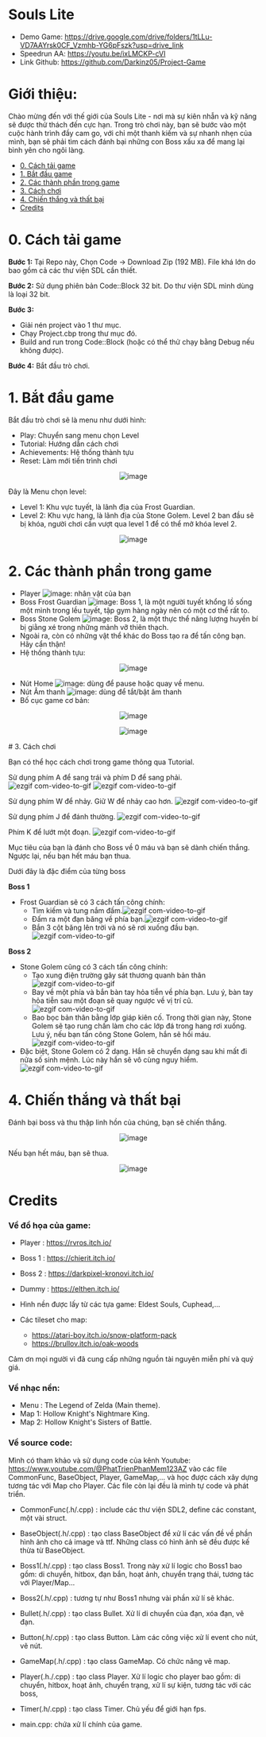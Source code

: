 
# Souls Lite
- Demo Game: https://drive.google.com/drive/folders/1tLLu-VD7AAYrsk0CF_Vzmhb-YG6pFszk?usp=drive_link
- Speedrun AA: https://youtu.be/ixLMCKP-cVI
- Link Github: https://github.com/Darkinz05/Project-Game

# Giới thiệu:
Chào mừng đến với thế giới của Souls Lite - nơi mà sự kiên nhẫn và kỹ năng sẽ được thử thách đến cực hạn. Trong trò chơi này, bạn sẽ bước vào một cuộc hành trình đầy cam go, với chỉ một thanh kiếm và sự nhanh nhẹn của mình, bạn sẽ phải tìm cách đánh bại những con Boss xấu xa để mang lại bình yên cho ngôi làng.

- [0. Cách tải game](#0-cách-tải-game)
- [1. Bắt đầu game](#1-bắt-đầu-game)
- [2. Các thành phần trong game](#2-các-thành-phần)
- [3. Cách chơi](#3-cách-chơi)
- [4. Chiến thắng và thất bại](#4-chiến-thắng-và-thất-bại)
- [Credits](#credit)

# 0. Cách tải game

**Bước 1:** Tại Repo này, Chọn Code -> Download Zip (192 MB). File khá lớn do bao gồm cả các thư viện SDL cần thiết.

**Bước 2:** Sử dụng phiên bản Code::Block 32 bit. Do thư viện SDL mình dùng là loại 32 bit.

**Bước 3:**
- Giải nén project vào 1 thư mục.
- Chạy Project.cbp trong thư mục đó.
- Build and run trong Code::Block (hoặc có thể thử chạy bằng Debug nếu không được).

**Bước 4:** Bắt đầu trò chơi.

# 1. Bắt đầu game

Bắt đầu trò chơi sẽ là menu như dưới hình:
- Play: Chuyển sang menu chọn Level
- Tutorial: Hướng dẫn cách chơi
- Achievements: Hệ thống thành tựu
- Reset: Làm mới tiến trình chơi
<div style="text-align: center;">

![image](Preview/menu.png)

</div>

Đây là Menu chọn level:
- Level 1: Khu vực tuyết, là lãnh địa của Frost Guardian.
- Level 2: Khu vực hang, là lãnh địa của Stone Golem. Level 2 ban đầu sẽ bị khóa, người chơi cần vượt qua level 1 để có thể mở khóa level 2.
<div style="text-align: center;">

![image](Preview/menu_select.png)

</div>


# 2. Các thành phần trong game

- Player ![image](Preview/player.png): nhân vật của bạn
- Boss Frost Guardian ![image](Preview/boss1.png): Boss 1, là một người tuyết khổng lồ sống một mình trong lều tuyết, tập gym hàng ngày nên có một cơ thể rất to.
- Boss Stone Golem ![image](Preview/boss2.png): Boss 2, là một thực thể năng lượng huyền bí bị giằng xé trong những mảnh vỡ thiên thạch.
- Ngoài ra, còn có những vật thể khác do Boss tạo ra để tấn công bạn. Hãy cẩn thận!
- Hệ thống thành tựu:

<div style="text-align: center;">

![image](Preview/menu_ach.png)

</div>

- Nút Home ![image](Preview/home.png): dùng để pause hoặc quay về menu.
- Nút Âm thanh ![image](Preview/sound.png): dùng để tắt/bật âm thanh
- Bố cục game cơ bản:
<div style="text-align: center;">

![image](Preview/preview.png)

</div>

<div style="text-align: center;">

![image](Preview/preview-2.png)

</div>
# 3. Cách chơi

Bạn có thể học cách chơi trong game thông qua Tutorial.

Sử dụng phím A để sang trái và phím D để sang phải. ![ezgif com-video-to-gif](Preview/A.gif) ![ezgif com-video-to-gif](Preview/D.gif)

Sử dụng phím W để nhảy. Giữ W để nhảy cao hơn. ![ezgif com-video-to-gif](Preview/W.gif)

Sử dụng phím J để đánh thường. ![ezgif com-video-to-gif](Preview/J.gif)

Phím K để lướt một đoạn. ![ezgif com-video-to-gif](Preview/K.gif)

Mục tiêu của bạn là đánh cho Boss về 0 máu và bạn sẽ dành chiến thắng. Ngược lại, nếu bạn hết máu bạn thua.

Dưới đây là đặc điểm của từng boss

**Boss 1**
- Frost Guardian sẽ có 3 cách tấn công chính:
    - Tìm kiếm và tung nắm đấm.![ezgif com-video-to-gif](preview/boss1-1.gif)
    - Đấm ra một đạn băng về phía bạn.![ezgif com-video-to-gif](preview/ice.gif)
    - Bắn 3 cột băng lên trời và nó sẽ rơi xuống đầu bạn.![ezgif com-video-to-gif](preview/boss1-3.gif)

**Boss 2**
- Stone Golem cũng có 3 cách tấn công chính:
    - Tạo xung điện trường gây sát thương quanh bản thân![ezgif com-video-to-gif](preview/boss2-1.gif)
    - Bay về một phía và bắn bàn tay hỏa tiễn về phía bạn. Lưu ý, bàn tay hỏa tiễn sau một đoạn sẽ quay ngược về vị trí cũ.![ezgif com-video-to-gif](preview/boss2-2.gif)
    - Bao bọc bản thân bằng lớp giáp kiên cố. Trong thời gian này, Stone Golem sẽ tạo rung chấn làm cho các lớp đá trong hang rơi xuống. Lưu ý, nếu bạn tấn công Stone Golem, hắn sẽ hồi máu.![ezgif com-video-to-gif](preview/boss2-3.gif)
- Đặc biệt, Stone Golem có 2 dạng. Hắn sẽ chuyển dạng sau khi mất đi nửa số sinh mệnh. Lúc này hắn sẽ vô cùng nguy hiểm.![ezgif com-video-to-gif](preview/boss2-x.gif)

# 4. Chiến thắng và thất bại
Đánh bại boss và thu thập linh hồn của chúng, bạn sẽ chiến thắng.
<div style="text-align: center;">

![image](Preview/win.png)

</div>

Nếu bạn hết máu, bạn sẽ thua.

<div style="text-align: center;">

![image](Preview/lose.png)

</div>

# Credits
### Về đồ họa của game:
- Player : https://rvros.itch.io/
- Boss 1 : https://chierit.itch.io/
- Boss 2 : https://darkpixel-kronovi.itch.io/
- Dummy  : https://elthen.itch.io/
- Hình nền được lấy từ các tựa game: Eldest Souls, Cuphead,...
- Các tileset cho map:

    - https://atari-boy.itch.io/snow-platform-pack
    - https://brullov.itch.io/oak-woods


Cảm ơn mọi người vì đã cung cấp những nguồn tài nguyên miễn phí và quý giá.
### Về nhạc nền:
- Menu : The Legend of Zelda (Main theme).
- Map 1: Hollow Knight's Nightmare King.
- Map 2: Hollow Knight's Sisters of Battle.
### Về source code:

Mình có tham khảo và sử dụng code của kênh Youtube: https://www.youtube.com/@PhatTrienPhanMem123AZ vào các file CommonFunc, BaseObject, Player, GameMap,... và học được cách xây dựng tương tác với Map cho Player.
Các file còn lại đều là mình tự code và phát triển.

- CommonFunc(.h/.cpp) : include các thư viện SDL2, define các constant, một vài struct.
- BaseObject(.h/.cpp) : tạo class BaseObject để xử lí các vấn đề về phần hình ảnh cho cả image và ttf. Những class có hình ảnh sẽ đều được kế thừa từ BaseObject.
- Boss1(.h/.cpp) : tạo class Boss1. Trong này xử lí logic cho Boss1 bao gồm: di chuyển, hitbox, đạn bắn, hoạt ảnh, chuyển trạng thái, tương tác với Player/Map...
- Boss2(.h/.cpp) : tương tự như Boss1 nhưng vài phần xử lí sẽ khác.
- Bullet(.h/.cpp) : tạo class Bullet. Xử lí di chuyển của đạn, xóa đạn, vẽ đạn.
- Button(.h/.cpp) : tạo class Button. Làm các công việc xử lí event cho nút, vẽ nút.

- GameMap(.h/.cpp) : tạo class GameMap. Có chức năng vẽ map.

- Player(.h./.cpp) : tạo class Player. Xử lí logic cho player bao gồm: di chuyển, hitbox, hoạt ảnh, chuyển trạng, xử lí sự kiện, tương tác với các boss,
- Timer(.h/.cpp) : tạo class Timer. Chủ yếu để giới hạn fps.
- main.cpp: chứa xử lí chính của game.


